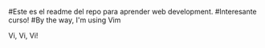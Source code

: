 #Este es el readme del repo para aprender web development.
#Interesante curso!
#By the way, I'm using Vim




Vi, Vi, Vi!
